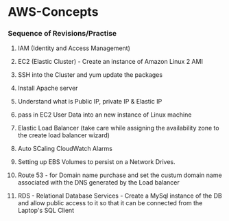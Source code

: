 # AWS-Concepts

### Sequence of Revisions/Practise

1. IAM (Identity and Access Management)
2. EC2 (Elastic Cluster) - Create an instance of Amazon Linux 2 AMI

  1. SSH into the Cluster and yum update the packages
  2. Install Apache server
  3. Understand what is Public IP, private IP & Elastic IP
  4. pass in EC2 User Data into an new instance of Linux machine

3. Elastic Load Balancer (take care while assigning the availability zone to the create load balancer wizard)

4. Auto SCaling CloudWatch Alarms
  1. Setting up EBS Volumes to persist on a Network Drives.

5. Route 53 - for Domain name purchase and set the custum domain name associated with the DNS generated by the Load balancer

6. RDS - Relational Database Services - Create a MySql instance of the DB and allow public access to it so that it can be connected from the Laptop's SQL Client
